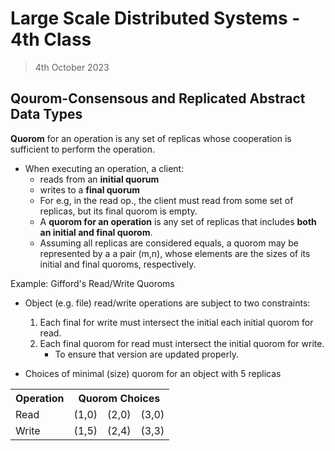 # Large Scale Distributed Systems - 4th Class

> 4th October 2023

## Qourom-Consensous and Replicated Abstract Data Types

**Quorom** for an operation is any set of replicas whose cooperation is sufficient to perform the operation.

- When executing an operation, a client:
  - reads from an **initial quorum**
  - writes to a **final quorum**
  - For e.g, in the read op., the client must read from some set of replicas, but its final quorom is empty.
  - A **quorom for an operation** is any set of replicas that includes **both an initial and final quorom**.
  - Assuming all replicas are considered equals, a quorom may be represented by a a pair (m,n), whose elements are the sizes of its initial and final quoroms, respectively.

Example: Gifford's Read/Write Quoroms

- Object (e.g. file) read/write operations are subject to two constraints:
  1. Each final for write must intersect the initial each initial quorom for read.
  2. Each final quorom for read must intersect the initial quorom for write.
     - To ensure that version are updated properly.

- Choices of minimal (size) quorom for an object with 5 replicas

<table>
    <tr>
        <th> Operation </td>
        <th colspan="3" text-align="center"> Quorom Choices </td>
    </tr>
    <tr>
        <td> Read </td>
        <td> (1,0) </td>
        <td> (2,0) </td>
        <td> (3,0) </td>
    </tr>
    <tr>
        <td> Write </td>
        <td> (1,5) </td>
        <td> (2,4) </td>
        <td> (3,3) </td>
    </tr>
</table>

